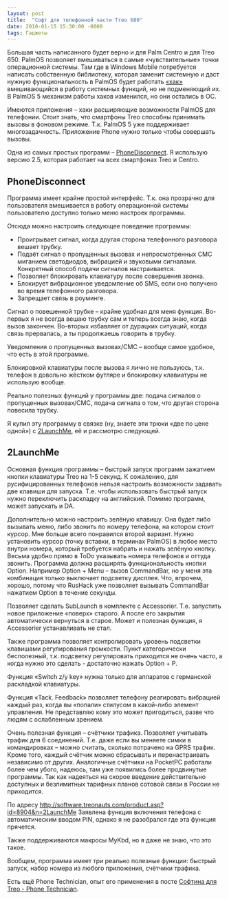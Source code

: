 ```yaml
---
layout: post
title:  "Софт для телефонной части Treo 680"
date: 2010-01-15 15:30:00 -0000
tags: Гаджеты
---
```


Большая часть написанного будет верно и для Palm Centro и для Treo 650. PalmOS позволяет вмешиваться в самые «чувствительные» точки операционной системы. Там где в Windows Mobile потребуется написать собственную библиотеку, которая заменит системную и даст нужную функциональность в PalmOS будет работать <a href="http://www.citforum.ru/programming/digest/palm_os/">«хак»</a> вмешивающийся в работу системных функций, но не подменяющий их. В PalmOS 5 механизм работы хаков изменился, но они остались в ОС.

Имеются приложения – хаки расширяющие возможности PalmOS для телефонии. Стоит знать, что смартфоны Treo  способны принимать вызовы в фоновом режиме. Т.к. PalmOS 5 уже поддерживает многозадачность. Приложение Phone нужно только чтобы совершать вызовы.

Одна из самых простых программ – <a href="PhoneDisconnect http://software.palminfocenter.com/product.asp?id=10803">PhoneDisconnect</a>. Я использую версию 2.5, которая работает на всех смартфонах Treo и Centro.

## PhoneDisconnect

Программа имеет крайне простой интерфейс. Т.к. она прозрачно для пользователя вмешивается в работу операционной системы пользователю доступно только меню настроек программы. 

Отсюда можно настроить следующее поведение программы:

- Проигрывает сигнал, когда другая сторона телефонного разговора вешает трубку.
- Подаёт сигнал о пропущенных вызовах и непросмотренных СМС миганием светодиодов, вибрацией и звуковыми сигналами. Конкретный способ подачи сигналов настраивается.
- Позволяет блокировать клавиатуру после совершения звонка.
- Блокирует вибрационное уведомление об SMS, если оно получено во время телефонного разговора.
- Запрещает связь в роуминге.

Сигнал о повешенной трубке – крайне удобная для меня функция. Во-первых я не всегда вешаю трубку сам и теперь всегда знаю, когда вызов закончен. Во-вторых избавляет от дурацких ситуаций, когда связь прервалась, а ты продолжаешь говорить в трубку.

Уведомления о пропущенных вызовах/СМС – вообще самое удобное, что есть в этой программе.

Блокировкой клавиатуры после вызова я лично не пользуюсь, т.к. телефон в довольно жёстком футляре и блокировку клавиатуры не использую вообще.

Реально полезных функций у программы две: подача сигналов о пропущенных вызовах/СМС, подача сигнала о том, что другая сторона повесила трубку.

Я купил эту программу в связке (ну, знаете эти трюки «две по цене одной») с <a href="http://software.treonauts.com/product.asp?id=8904&n=2LaunchMe">2LaunchMe</a>, её и рассмотрю следующей.

## 2LaunchMe

Основная функция программы – быстрый запуск программ зажатием кнопки клавиатуры Treo на 1-5 секунд. К сожалению, для русифицированных телефонов нельзя настроить возможности задавать две клавиши для запуска. Т.е. чтобы использовать быстрый запуск нужно переключить раскладку на английский. Помимо программ, может запускать и DA.

Дополнительно можно настроить зелёную клавишу. Она будет либо вызывать меню, либо звонить по номеру телефона, на котором стоит курсор. Мне больше всего понравился второй вариант. Нужно установить курсор (точку вставки, в терминах PalmOS) в любое место внутри номера, который требуется набрать и нажать зелёную кнопку. Весьма удобно прямо в ToDo указывать номера телефонов и оттуда звонить.
Программа должна расширять функциональность кнопки Option. Например Option + Menu – вызов CommandBar, но у меня эта комбинация только выключает подсветку дисплея. Что, впрочем, хорошо, потому что RusHack уже позволяет вызывать CommandBar нажатием Option  в течение секунды.

Позволяет сделать SubLaunch в комплекте с Accessorier. Т.е. запустить новое приложение «поверх» старого. А после его закрытия автоматически вернуться в старое. Может и полезная функция, я Accessorier устанавливать не стал.

Также программа позволяет контролировать уровень подсветки клавишами регулирования громкости. Пункт категорически бесполезный, т.к. подсветку регулировать приходится не очень часто, а когда нужно это сделать  - достаточно нажать Option + P.

Функция «Switch z/y key» нужна только для аппаратов с германской раскладкой клавиатуры.

Функция «Tack. Feedback» позволяет телефону реагировать вибрацией каждый раз, когда вы «попали» стилусом в какой-либо элемент управления. Не представляю кому это может пригодиться, разве что людям с ослабленным зрением.

Очень полезная функция – счётчики трафика. Позволяет учитывать трафик для 6 соединений. Т.е. даже если вы меняете симки в командировках – можно считать, сколько потрачено на GPRS трафик. Кроме того, каждый счётчик можно сбрасывать и перенастраивать независимо от других. Аналогичные счётчики на PocketPC работали более чем убого, надеюсь, там уже появились более продвинутые программы. Так как надеяться на скорое введение действительно доступных и безлимитных тарифных планов сотовой связи в России не приходится.

По адресу http://software.treonauts.com/product.asp?id=8904&n=2LaunchMe Заявлена функция включения телефона с автоматическим вводом PIN, однако я не разобрался где эта функция прячется.

Также поддерживаются макросы MyKbd, но я даже не знаю, что это такое.

Вообщем, программа имеет три реально полезные функции: быстрый запуск, набор номера из любого приложения, счётчики трафика.

Есть ещё Phone Technician, опыт его применения в посте [Софтина для Treo - Phone Technician](/blog/2010/phone-technican).
